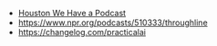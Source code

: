- [Houston We Have a Podcast](https://www.nasa.gov/johnson/HWHAP)
- https://www.npr.org/podcasts/510333/throughline
- https://changelog.com/practicalai
